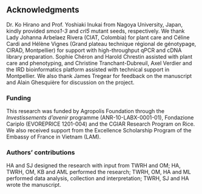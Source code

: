 
## Acknowledgments

Dr. Ko Hirano and Prof. Yoshiaki Inukai from Nagoya University, Japan, kindly provided *smos1-3* and *crl5* mutant seeds, respectively.
We thank Lady Johanna Arbelaez Rivera (CIAT, Colombia) for plant care and Céline Cardi and Hélène Vignes (Grand plateau technique régional de génotypage, CIRAD, Montpellier) for support with high-throughput qPCR and cDNA library preparation.
Sophie Chéron and Harold Chrestin assisted with plant care and phenotyping, and Christine Tranchant-Dubreuil, Axel Verdier and the IRD bioinformatics platform assisted with technical support in Montpellier.
We also thank James Tregear for feedback on the manuscript and Alain Ghesquière for discussion on the project.

### Funding

This research was funded by Agropolis Foundation through the *Investissements d’avenir* programme (ANR-10-LABX-0001-01), Fondazione Cariplo (EVOREPRICE 1201-004) and the CGIAR Research Program on Rice.
We also received support from the Excellence Scholarship Program of the Embassy of France in Vietnam (LAM).

### Authors’ contributions

HA and SJ designed the research with input from TWRH and OM;
HA, TWRH, OM, KB and AML performed the research;
TWRH, OM, HA and ML performed data analysis, collection and interpretation;
TWRH, SJ and HA wrote the manuscript.

